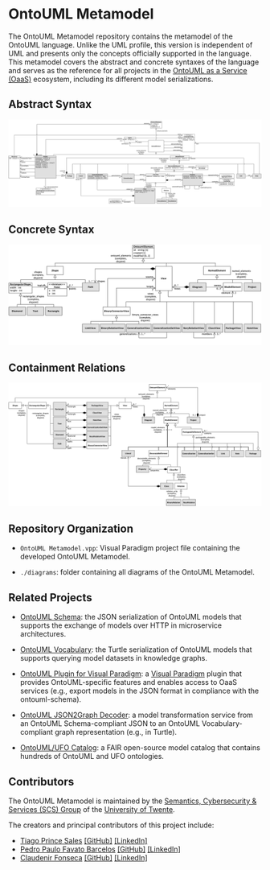 # OntoUML Metamodel

The OntoUML Metamodel repository contains the metamodel of the OntoUML language. Unlike the UML profile, this version is independent of UML and presents only the concepts officially supported in the language. This metamodel covers the abstract and concrete syntaxes of the language and serves as the reference for all projects in the [OntoUML as a Service (OaaS)](https://ceur-ws.org/Vol-2969/paper29-FOMI.pdf) ecosystem, including its different model serializations.

## Abstract Syntax

![](./diagrams/Abstract%20Syntax.png)

## Concrete Syntax

![](./diagrams/Concrete%20Syntax.png)

## Containment Relations

![](./diagrams/Containment%20Relations.png)

## Repository Organization

- `OntoUML Metamodel.vpp`: Visual Paradigm project file containing the developed OntoUML Metamodel.

- `./diagrams`: folder containing all diagrams of the OntoUML Metamodel.


## Related Projects

- [OntoUML Schema](https://w3id.org/ontouml/schema): the JSON serialization of OntoUML models that supports the exchange of models over HTTP in microservice architectures.

- [OntoUML Vocabulary](https://w3id.org/ontouml/vocabulary): the Turtle serialization of OntoUML models that supports querying model datasets in knowledge graphs.

- [OntoUML Plugin for Visual Paradigm](https://w3id.org/ontouml/vp-plugin): a [Visual Paradigm](https://www.visual-paradigm.com/) plugin that provides OntoUML-specific features and enables access to OaaS services (e.g., export models in the JSON format in compliance with the ontouml-schema).

- [OntoUML JSON2Graph Decoder](https://w3id.org/ontouml/json2graph): a model transformation service from an OntoUML Schema-compliant JSON to an OntoUML Vocabulary-compliant graph representation (e.g., in Turtle).

- [OntoUML/UFO Catalog](https://w3id.org/ontouml-models/git): a FAIR open-source model catalog that contains hundreds of OntoUML and UFO ontologies.


## Contributors

The OntoUML Metamodel is maintained by the [Semantics, Cybersecurity & Services (SCS) Group](https://www.utwente.nl/en/eemcs/scs/) of the [University of Twente](https://www.utwente.nl).

The creators and principal contributors of this project include:

- [Tiago Prince Sales](https://orcid.org/0000-0002-5385-5761) [[GitHub]](https://github.com/tgoprince) [[LinkedIn]](https://www.linkedin.com/in/tiago-sales/)
- [Pedro Paulo Favato Barcelos](https://orcid.org/0000-0003-2736-7817) [[GitHub]](https://github.com/pedropaulofb) [[LinkedIn]](https://www.linkedin.com/in/pedro-paulo-favato-barcelos/)
- [Claudenir Fonseca](https://orcid.org/0000-0003-2528-3118) [[GitHub]](https://github.com/claudenirmf) [[LinkedIn]](https://www.linkedin.com/in/claudenirmf/)
